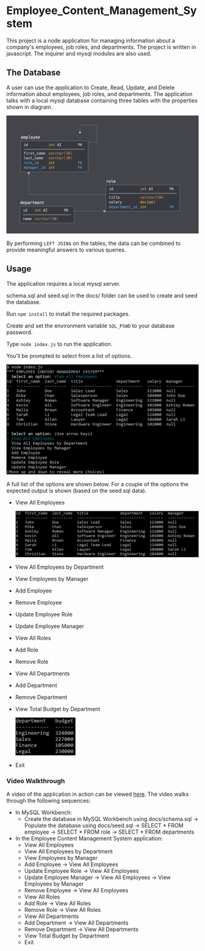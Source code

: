 # Employee_Content_Management_System
This project is a node application for managing information about a company's employees, job roles, and departments. The project is written in javascript. The inquirer and mysql modules are also used.

## The Database
A user can use the application to Create, Read, Update, and Delete information about employees, job roles, and departments. The application talks with a local mysql database containing three tables with the properties shown in diagram.

![database schema](readme/schema.png)

By performing `LEFT JOIN`s on the tables, the data can be combined to provide meaningful answers to various queries. 

## Usage
The application requires a local mysql server. 

schema.sql and seed.sql in the docs/ folder can be used to create and seed the database.

Run `npm install` to install the required packages. 

Create and set the environment variable `SQL_PSWD` to your database password.

Type `node index.js` to run the application.

You'll be prompted to select from a list of options.

![screenshot of application](readme/screenshot_of_employee_cms.png)

A full list of the options are shown below. For a couple of the options the expected output is shown (based on the seed.sql data).
* View All Employees

  ![view employees output (based on seed.sql data)](readme/view_employees_output_using_seed_data.png)

* View All Employees by Department
* View Employees by Manager
* Add Employee
* Remove Employee
* Update Employee Role
* Update Employee Manager
* View All Roles
* Add Role
* Remove Role
* View All Departments
* Add Department
* Remove Department
* View Total Budget by Department

  ![view budget output (based on seed.sql data)](readme/view_budget_output_using_seed_data.png)

* Exit

### Video Walkthrough

A video of the application in action can be viewed [here](https://drive.google.com/file/d/1uU53q28VY0Gl204tbq3T0coLt4SyRIa_/view?usp=sharing).
The video walks through the following sequences:
* In MySQL Workbench:
  * Create the database in MySQL Workbench using docs/schema.sql -> Populate the database using docs/seed.sql -> SELECT * FROM employee -> SELECT * FROM role -> SELECT * FROM departments
* In the Employee Content Management System application:
  * View All Employees
  * View All Employees by Department
  * View Employees by Manager
  * Add Employee -> View All Employees
  * Update Employee Role -> View All Employees
  * Update Employee Manager -> View All Employees -> View Employees by Manager
  * Remove Employee -> View All Employees
  * View All Roles
  * Add Role -> View All Roles
  * Remove Role -> View All Roles
  * View All Departments
  * Add Department -> View All Departments
  * Remove Department -> View All Departments
  * View Total Budget by Department
  * Exit 